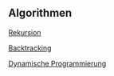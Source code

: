 ## Algorithmen

[Rekursion](https://nbviewer.org/github/ktheu/InfoKurs/blob/gh-pages/Rekursion/rekursion.ipynb)

[Backtracking](https://nbviewer.org/github/ktheu/AlgorithmenAG/blob/master/algorithmen/backtracking/backtracking.ipynb) 

[Dynamische Programmierung](https://nbviewer.org/github/ktheu/AlgorithmenAG/blob/master/algorithmen/dp/dp.ipynb) 